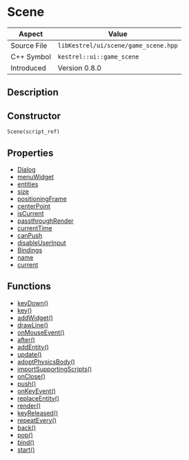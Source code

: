 # Scene
| Aspect | Value |
| --- | --- |
| Source File | `libKestrel/ui/scene/game_scene.hpp` |
| C++ Symbol | `kestrel::ui::game_scene` |
| Introduced | Version 0.8.0 |
## Description

## Constructor
```
Scene(script_ref)
```
## Properties

 - [Dialog](Dialog.md)
 - [menuWidget](menuWidget.md)
 - [entities](entities.md)
 - [size](size.md)
 - [positioningFrame](positioningFrame.md)
 - [centerPoint](centerPoint.md)
 - [isCurrent](isCurrent.md)
 - [passthroughRender](passthroughRender.md)
 - [currentTime](currentTime.md)
 - [canPush](canPush.md)
 - [disableUserInput](disableUserInput.md)
 - [Bindings](Bindings.md)
 - [name](name.md)
 - [current](current.md)
## Functions

 - [keyDown()](keyDown.md)
 - [key()](key.md)
 - [addWidget()](addWidget.md)
 - [drawLine()](drawLine.md)
 - [onMouseEvent()](onMouseEvent.md)
 - [after()](after.md)
 - [addEntity()](addEntity.md)
 - [update()](update.md)
 - [adoptPhysicsBody()](adoptPhysicsBody.md)
 - [importSupportingScripts()](importSupportingScripts.md)
 - [onClose()](onClose.md)
 - [push()](push.md)
 - [onKeyEvent()](onKeyEvent.md)
 - [replaceEntity()](replaceEntity.md)
 - [render()](render.md)
 - [keyReleased()](keyReleased.md)
 - [repeatEvery()](repeatEvery.md)
 - [back()](back.md)
 - [pop()](pop.md)
 - [bind()](bind.md)
 - [start()](start.md)
